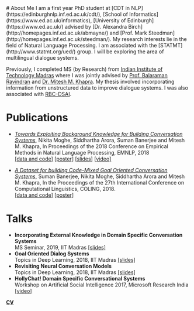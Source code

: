 <head>
<title> Nikita Moghe </title>

</head>
# About Me
I am a first year PhD student at [CDT in NLP](https://edinburghnlp.inf.ed.ac.uk/cdt/), [School of Informatics](https://www.ed.ac.uk/informatics), [University of Edinburgh](https://www.ed.ac.uk/) advised by [Dr. Alexandra Birch](http://homepages.inf.ed.ac.uk/abmayne/) and [Prof. Mark Steedman](http://homepages.inf.ed.ac.uk/steedman/). My research interests lie in the field of Natural Language Processing. I am associated with the [STATMT](http://www.statmt.org/ued/) group. I will be exploring the area of multilingual dialogue systems.

Previously, I completed MS (by Research) from [Indian Institute of Technology Madras](https://www.iitm.ac.in/) 
where I was jointly advised by [Prof. Balaraman Ravindran](http://www.cse.iitm.ac.in/~ravi/) and [Dr. Mitesh M. Khapra](http://www.cse.iitm.ac.in/~miteshk/). My thesis involved incorporating information from unstructured data to improve dialogue systems. I was also associated with [RBC-DSAI](https://rbc-dsai.iitm.ac.in/). 


# Publications
* [*Towards Exploiting Background Knowledge for Building Conversation Systems*](https://www.aclweb.org/anthology/D18-1255/), Nikita Moghe, Siddhartha Arora, Suman Banerjee and Mitesh M. Khapra, In Proceedings of the 2018 Conference on Empirical Methods in Natural Language Processing, EMNLP, 2018<br/>
[[data and code]](https://github.com/nikitacs16/Holl-E) [[poster]](nikitamoghe.github.io/assets/holl_e_emnlp_2018.pdf) [[slides]](https://docs.google.com/presentation/d/15C8sV26mHTHHauZ-Lx6w2ApFXutCiDjEpU3ZSGUFpGo/edit#slide=id.p) [[video]](https://vimeo.com/305939688)


* [*A Dataset for building Code-Mixed Goal Oriented Conversation Systems*](https://www.aclweb.org/anthology/C18-1319/), Suman Banerjee, Nikita Moghe, Siddhartha Arora and Mitesh M. Khapra, In the Proceedings of the 27th International Conference on Computational Linguistics, COLING, 2018. <br/> [[data and code]](https://github.com/sumanbanerjee1/Code-Mixed-Dialog) [[poster]](nikitamoghe.github.io/assets/code_mixed_coling_2018.pdf)

# Talks
* **Incorporating External Knowledge in Domain Specific Conversation Systems**  <br/>
MS Seminar, 2019, IIT Madras [[slides]](https://docs.google.com/presentation/d/1Wnlz56VN1hXGwfs_X-ge4hJIuM4FoC75lK5MHw0oGMI/edit?usp=sharing)
* **Goal Oriented Dialog Systems**  <br/>
Topics in Deep Learning, 2018, IIT Madras [[slides]](https://drive.google.com/open?id=18KtQ_RMxBdeO9k2BXdd8oGF9WVZK6lTE)
* **Revisiting Neural Conversation Models** <br/>
Topics in Deep Learning, 2018, IIT Madras [[slides]](https://drive.google.com/open?id=16KLkTsdb77imOcOKR--LOqTkRhBN7AUi)
* **HollyChat! Domain Specific Conversational Systems** <br/>
 Workshop on Artificial Social Intelligence 2017, Microsoft Research India [[video]](https://www.microsoft.com/en-us/research/video/hollychat-domain-specific-conversational-agents)


[**CV**](nikitamoghe.github.io/assets/Nikita_Moghe_Resume_Sept_19.pdf)
